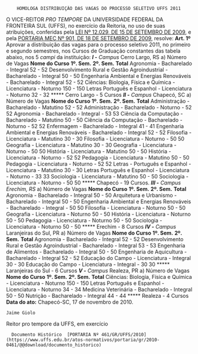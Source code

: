         HOMOLOGA DISTRIBUIÇÃO DAS VAGAS DO PROCESSO SELETIVO UFFS 2011  

 O VICE-REITOR *PRO TEMPORE*  DA UNIVERSIDADE FEDERAL DA FRONTEIRA SUL (UFFS), no exercício da Reitoria, no uso de suas atribuições, conferidas pela [LEI Nº 12.029, DE 15 DE SETEMBRO DE 2009](http://www.planalto.gov.br/ccivil_03/_Ato2007-2010/2009/Lei/L12029.htm), e pela [PORTARIA MEC Nº 901, DE 18 DE SETEMBRO DE 2009](http://portal.mec.gov.br/dmdocuments/port901.pdf), resolve:   **Art. 1º**  Aprovar a distribuição das vagas para o processo seletivo 2011, no primeiro e segundo semestres, nos Cursos de Graduação constantes das tabela abaixo, nos 5 *campi*  da instituição:  ***I -**  Campus*  Cerro Largo, RS a) Número de Vagas     **Nome do Curso**    **1º. Sem.**    **2º. Sem.**    **Total**      Agronomia - Bacharelado - Integral   52   -   52     Desenvolvimento Rural e Gestão Agroindustrial - Bacharelado - Integral   50   -   50     Engenharia Ambiental e Energias Renováveis - Bacharelado - Integral   52   -   52     Ciências: Biologia, Física e Química - Licenciatura - Noturno   150   -   150     Letras Português e Espanhol - Licenciatura - Noturno   32   -   32     *****  Cerro Largo - 5 Cursos  ***II -**  Campus*  Chapecó, SC a) Número de Vagas     **Nome do Curso**    **1º. Sem.**    **2º. Sem.**    **Total**      Administração - Bacharelado - Matutino   52   -   52     Administração - Bacharelado - Noturno   -   52   52     Agronomia - Bacharelado - Integral   -   53   53     Ciência da Computação - Bacharelado - Matutino   50   -   50     Ciência da Computação - Bacharelado - Noturno   -   52   52     Enfermagem - Bacharelado - Integral   41   -   41     Engenharia Ambiental e Energias Renováveis - Bacharelado - Integral   52   -   52     Filosofia - Licenciatura - Matutino   30   -   30     Filosofia - Licenciatura - Noturno   -   50   50     Geografia - Licenciatura - Matutino   30   -   30     Geografia - Licenciatura - Noturno   -   50   50     História - Licenciatura - Matutino   50   -   50     História - Licenciatura - Noturno   -   52   52     Pedagogia - Licenciatura - Matutino   50   -   50     Pedagogia - Licenciatura - Noturno   -   52   52     Letras - Português e Espanhol - Licenciatura - Matutino   30   -   30     Letras Português e Espanhol - Licenciatura - Noturno   -   33   33     Sociologia - Licenciatura - Matutino   50   -   50     Sociologia - Licenciatura - Noturno   -   50   50     *****  Chapecó - 19 Cursos.  ***III -**  Campus*  *Erechim, RS* a) Número de Vagas     **Nome do Curso**    **1º. Sem.**    **2º. Sem.**    **Total**      Agronomia - Bacharelado - Integral   50   -   50     Arquitetura e Urbanismo - Bacharelado - Integral   50   -   50     Engenharia Ambiental e Energias Renováveis - Bacharelado - Integral   -   50   50     Filosofia - Licenciatura - Noturno   50   -   50     Geografia - Licenciatura - Noturno   50   -   50     História - Licenciatura - Noturno   50   -   50     Pedagogia - Licenciatura - Noturno   50   -   50     Sociologia - Licenciatura - Noturno   50   -   50     *****  Erechim - 8 Cursos  ***IV -**  Campus*  Laranjeiras do Sul, PR a) Número de Vagas     **Nome do Curso**    **1º. Sem.**    **2º. Sem.**    **Total**      Agronomia - Bacharelado - Integral   52   -   52     Desenvolvimento Rural e Gestão Agroindustrial - Bacharelado - Integral   53   -   53     Engenharia de Alimentos - Bacharelado - Integral   50   -   50     Engenharia de Aquicultura - Bacharelado - Integral   52   -   52     Educação do Campo - Licenciatura - Integral   30   -   30     Educação do Campo - Licenciatura - Integral   -   30   30     *****  Laranjeiras do Sul - 6 Cursos  ***V -**  Campus*  Realeza, PR a) Número de Vagas     **Nome do Curso**    **1º. Sem.**    **2º. Sem.**    **Total**      Ciências: Biologia, Física e Química - Licenciatura - Noturno   150   -   150     Letras Português e Espanhol - Licenciatura - Noturno   34   -   34     Medicina Veterinária - Bacharelado - Integral   50   -   50     Nutrição - Bacharelado - Integral   44   -   44     *****  Realeza - 4 Cursos      **Data do ato:** Chapecó-SC, 17 de novembro de 2010.   
 

    Jaime Giolo   
 Reitor pro tempore da UFFS, em exercício 

      Documento Histórico  [PORTARIA Nº 461/GR/UFFS/2010](https://www.uffs.edu.br/atos-normativos/portaria/gr/2010-0461/@@download/documento_historico)     
      